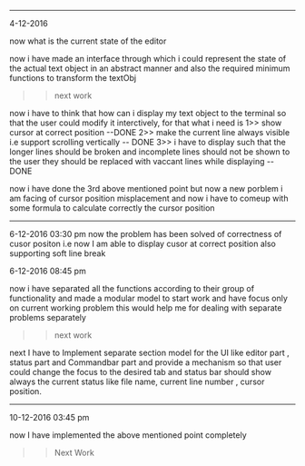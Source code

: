 --------------------------------------------------------------------------------------------------------------------------------------------------
4-12-2016

now what is the current state of the editor

now i have made an interface through which i could represent the state of the actual text object in an abstract manner and also the required minimum functions to transform the textObj

>> next work

now i have to think that how can i display my text object to the terminal so that the user could modify it interctively, for that what i need is
 1>> show cursor at correct position --DONE
 2>> make the current line always visible i.e support scrolling vertically -- DONE 
 3>> i have to display such that the longer lines should be broken and incomplete lines should not be shown to the user they should be replaced with vaccant lines while displaying --DONE


now i have done the 3rd above mentioned point but now a new porblem i am facing of cursor position misplacement and now i have to comeup with some formula to calculate correctly the cursor position

--------------------------------------------------------------------------------------------------------------------------------------------------

6-12-2016 03:30 pm
 now the problem has been solved of correctness of cusor positon i.e now I am able to display cusor at correct position also supporting soft line break

6-12-2016 08:45 pm


now i have separated all the functions according to their group of functionality and made a modular model to start work and have focus only on current working problem this would help me for dealing with separate problems separately

>> next work

next I have to Implement separate section model for the UI like editor part , status part and Commandbar part and provide a mechanism so that user could change the focus to the desired tab and status bar should show always the current status like file name, current line number , cursor position.

--------------------------------------------------------------------------------------------------------------------------------------------------
10-12-2016 03:45 pm

now I have implemented the above mentioned point completely

>> Next Work
